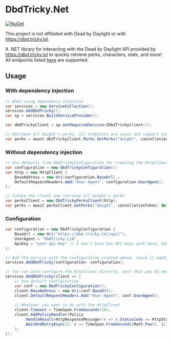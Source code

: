 ﻿# DbdTricky.Net

[![NuGet](https://img.shields.io/nuget/v/DbdTricky.Net.svg)](https://www.nuget.org/packages/DbdTricky.Net/)

This project is not affiliated with Dead by Daylight or with https://dbd.tricky.lol.

A .NET library for interacting with the Dead by Daylight API provided by https://dbd.tricky.lol 
to quickly retrieve perks, characters, stats, and more! 
All endpoints listed [here](https://dbd.tricky.lol/api/) are supported.

## Usage

### With dependency injection
```csharp
// When using dependency injection
var services = new ServiceCollection();
services.AddDbdTricky();
var sp = services.BuildServiceProvider();

var dbdTrickyClient = sp.GetRequiredService<IDbdTrickyClient>();

// Retrieve all dwight's perks, all endpoints are async and support cancellation tokens
var perks = await dbdTrickyClient.Perks.GetPerks("dwight", cancellationToken: default);
```

### Without dependency injection

```csharp
// Use defaults from DbdTrickyConfiguration for creating the HttpClient
var configuration = new DbdTrickyConfiguration();
var http = new HttpClient {
    BaseAddress = new Uri(configuration.BaseUrl),;
    DefaultRequestHeaders.Add("User-Agent", configuration.UserAgent);
};

// Create the client and retrieve all dwight's perks
var perksClient = new DbdTrickyPerksClient(http);
var perks = await perksClient.GetPerks("dwight", cancellationToken: default);
```

### Configuration
```csharp
var configuration = new DbdTrickyConfiguration {
    BaseUrl = new Uri("https://dbd.tricky.lol/api/"),
    UserAgent = "DbdTricky.Lib",
    ApiKey = "your-api-key" // I don't know how API keys work here, does nothing for now
};

// Add the service with the configuration created above, leave it empty to use the defaults
services.AddDbdTricky(configuration: configuration);

// You can also configure the HttpClient directly, note that you do need to set the BaseAddress and UserAgent headers.
services.AddDbdTricky(client => {
    // Use default configuration
    var conf = new DbdTrickyConfiguration();
    client.BaseAddress = new Uri(conf.BaseUrl);
    client.DefaultRequestHeaders.Add("User-Agent", conf.UserAgent);
    
    // Whatever you want to do with the HttpClient
    client.Timeout = TimeSpan.FromSeconds(10);
    client.AddPolicyHandler(Policy
        .HandleResult<HttpResponseMessage>(r => r.StatusCode == HttpStatusCode.TooManyRequests)
        .WaitAndRetryAsync(3, i => TimeSpan.FromSeconds(Math.Pow(2, i)))
    );
});
```